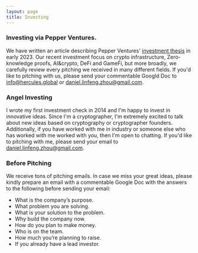 ```yaml
---
layout: page
title: Investing
---
```


### Investing via Pepper Ventures. 
We have written an article describing Pepper Ventures' [investment thesis](https://medium.com/@pepperinvestmentfund/investment-outlook-of-pepper-ventures-in-2023-b4cad50647f0) in early 2023. Our recent investment focus on crypto infrastructure, Zero-knowledge proofs, AI&crypto, DeFi and GameFi, but more broadly, we carefully review every pitching we received in many different fields. If you'd like to pitching with us, please send your commentable Googld Doc to info@hercules.global or daniel.linfeng.zhou@gmail.com. 

### Angel Investing
I wrote my first investment check in 2014 and I'm happy to invest in innovative ideas. Since I'm a cryptographer, I'm extremely excited to talk about new ideas based on cryptography or cryptographer founders. Additionally, if you have worked with me in industry or someone else who has worked with me worked with you, then I'm open to chatting. If you'd like to pitching with me, please send your email to daniel.linfeng.zhou@gmail.com. 

### Before Pitching

We receive tons of pitching emails. In case we miss your great ideas, please kindly prepare an email with a commentable Google Doc with the answers to the following before sending your email: 

- What is the company’s purpose.
- What problem you are solving. 
- What is your solution to the problem. 
- Why build the company now.
- How do you plan to make money.
- Who is on the team. 
- How much you’re planning to raise. 
- If you already have a lead investor.
